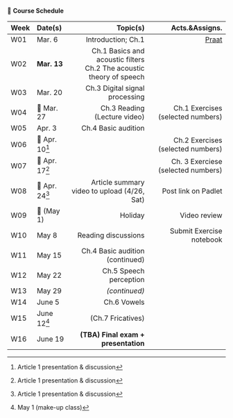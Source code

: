 🌱 **Course Schedule**

| Week | Date(s) | Topic(s) | Acts.&Assigns. |
|------|:------|----------:|--------:|
|  W01    | Mar. 6     |Introduction; Ch.1| [Praat](https://www.fon.hum.uva.nl/praat/)|
|  W02    | **Mar. 13** | Ch.1 Basics and acoustic filters <br> Ch.2 The acoustic theory of speech |        |
|  W03    | Mar. 20 | Ch.3 Digital signal processing         |        |
|  W04    | 💙 Mar. 27 | Ch.3 Reading (Lecture video)  | Ch.1 Exercises (selected numbers)|
|  W05    | Apr. 3 | Ch.4 Basic audition |        |
|  W06    | 💙 Apr. 10[^2] |  | Ch.2 Exercises (selected numbers)|
|  W07    | 💙 Apr. 17[^3] |   | Ch. 3 Exerciese (selected numbers)|
|  W08    | 💙 Apr. 24[^4] | Article summary video to upload (4/26, Sat)  |  Post link on Padlet |
|  W09    | 💛 (May 1) | Holiday | Video review |
|  W10    | May 8 |  Reading discussions | Submit Exercise notebook|
|  W11    | May 15 | Ch.4 Basic audition (continued)|        |
|  W12    | May 22 | Ch.5 Speech perception |        |
|  W13    | May 29 | _(continued)_  |        |
|  W14    | June 5 | Ch.6 Vowels  |        |
|  W15    | June 12[^1] | (Ch.7 Fricatives) |        |
|  W16    | June 19 |**(TBA) Final exam + presentation** |        |

[^1]: May 1 (make-up class)
[^2]: Article 1 presentation & discussion
[^3]: Article 1 presentation & discussion
[^4]: Article 1 presentation & discussion
